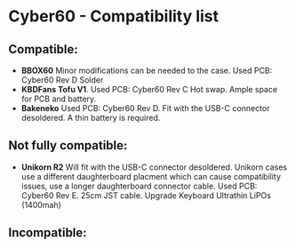 # Cyber60 - Compatibility list

## Compatible:
- **BBOX60** Minor modifications can be needed to the case. Used PCB: Cyber60 Rev D Solder
- **KBDFans Tofu V1**. Used PCB: Cyber60 Rev C Hot swap. Ample space for PCB and battery.
- **Bakeneko** Used PCB:  Cyber60 Rev D. Fit with the USB-C connector desoldered. A thin battery is required.

## Not fully compatible:
- **Unikorn R2** Will fit with the USB-C connector desoldered. Unikorn cases use a different daughterboard placment which can cause compatibility issues, use a longer daughterboard connector cable. Used PCB: Cyber60 Rev E. 25cm JST cable. Upgrade Keyboard Ultrathin LiPOs (1400mah)

## Incompatible:
